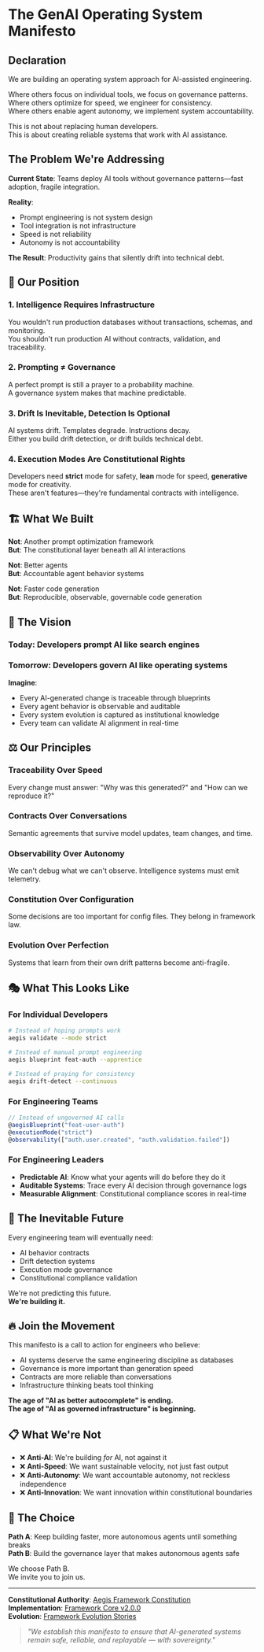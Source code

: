 <!--
@aegisFrameworkVersion: 2.4.0-alpha-dev
@intent: Core manifesto declaring the GenAI Operating System paradigm
@context: Foundational document establishing AI-native engineering principles
@manifestoRef: Primary declaration of framework philosophy
-->

# The GenAI Operating System Manifesto

## Declaration

We are building an operating system approach for AI-assisted engineering.

Where others focus on individual tools, we focus on governance patterns.  
Where others optimize for speed, we engineer for consistency.  
Where others enable agent autonomy, we implement system accountability.

This is not about replacing human developers.  
This is about creating reliable systems that work with AI assistance.

## The Problem We're Addressing

**Current State**: Teams deploy AI tools without governance patterns—fast adoption, fragile integration.

**Reality**: 
- Prompt engineering is not system design
- Tool integration is not infrastructure  
- Speed is not reliability
- Autonomy is not accountability

**The Result**: Productivity gains that silently drift into technical debt.

## 🎯 Our Position

### **1. Intelligence Requires Infrastructure**
You wouldn't run production databases without transactions, schemas, and monitoring.  
You shouldn't run production AI without contracts, validation, and traceability.

### **2. Prompting ≠ Governance**
A perfect prompt is still a prayer to a probability machine.  
A governance system makes that machine predictable.

### **3. Drift Is Inevitable, Detection Is Optional**
AI systems drift. Templates degrade. Instructions decay.  
Either you build drift detection, or drift builds technical debt.

### **4. Execution Modes Are Constitutional Rights**
Developers need **strict** mode for safety, **lean** mode for speed, **generative** mode for creativity.  
These aren't features—they're fundamental contracts with intelligence.

## 🏗️ What We Built

**Not**: Another prompt optimization framework  
**But**: The constitutional layer beneath all AI interactions

**Not**: Better agents  
**But**: Accountable agent behavior systems

**Not**: Faster code generation  
**But**: Reproducible, observable, governable code generation

## 🚀 The Vision

### **Today**: Developers prompt AI like search engines
### **Tomorrow**: Developers govern AI like operating systems

**Imagine**:
- Every AI-generated change is traceable through blueprints
- Every agent behavior is observable and auditable  
- Every system evolution is captured as institutional knowledge
- Every team can validate AI alignment in real-time

## ⚖️ Our Principles

### **Traceability Over Speed**
Every change must answer: "Why was this generated?" and "How can we reproduce it?"

### **Contracts Over Conversations**
Semantic agreements that survive model updates, team changes, and time.

### **Observability Over Autonomy**  
We can't debug what we can't observe. Intelligence systems must emit telemetry.

### **Constitution Over Configuration**
Some decisions are too important for config files. They belong in framework law.

### **Evolution Over Perfection**
Systems that learn from their own drift patterns become anti-fragile.

## 🎭 What This Looks Like

### **For Individual Developers**
```bash
# Instead of hoping prompts work
aegis validate --mode strict

# Instead of manual prompt engineering  
aegis blueprint feat-auth --apprentice

# Instead of praying for consistency
aegis drift-detect --continuous
```

### **For Engineering Teams**
```typescript
// Instead of ungoverned AI calls
@aegisBlueprint("feat-user-auth")
@executionMode("strict")
@observability(["auth.user.created", "auth.validation.failed"])
```

### **For Engineering Leaders**
- **Predictable AI**: Know what your agents will do before they do it
- **Auditable Systems**: Trace every AI decision through governance logs
- **Measurable Alignment**: Constitutional compliance scores in real-time

## 🌊 The Inevitable Future

Every engineering team will eventually need:
- AI behavior contracts
- Drift detection systems  
- Execution mode governance
- Constitutional compliance validation

We're not predicting this future.  
**We're building it.**

## 🔥 Join the Movement

This manifesto is a call to action for engineers who believe:

- AI systems deserve the same engineering discipline as databases
- Governance is more important than generation speed
- Contracts are more reliable than conversations
- Infrastructure thinking beats tool thinking

**The age of "AI as better autocomplete" is ending.**  
**The age of "AI as governed infrastructure" is beginning.**

## 📋 What We're Not

- ❌ **Anti-AI**: We're building *for* AI, not against it
- ❌ **Anti-Speed**: We want sustainable velocity, not just fast output  
- ❌ **Anti-Autonomy**: We want accountable autonomy, not reckless independence
- ❌ **Anti-Innovation**: We want innovation within constitutional boundaries

## 🧭 The Choice

**Path A**: Keep building faster, more autonomous agents until something breaks  
**Path B**: Build the governance layer that makes autonomous agents safe

We choose Path B.  
We invite you to join us.

---

**Constitutional Authority**: [Aegis Framework Constitution](../../CONSTITUTION.md)  
**Implementation**: [Framework Core v2.0.0](../../framework/framework-core-v2.0.0-alpha-dev.md)  
**Evolution**: [Framework Evolution Stories](../evolution/)

> *"We establish this manifesto to ensure that AI-generated systems remain safe, reliable, and replayable — with sovereignty."*
